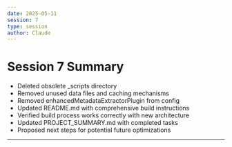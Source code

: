 ```yaml
---
date: 2025-05-11
session: 7
type: session
author: Claude
---
```


# Session 7 Summary

- Deleted obsolete _scripts directory
- Removed unused data files and caching mechanisms
- Removed enhancedMetadataExtractorPlugin from config
- Updated README.md with comprehensive build instructions
- Verified build process works correctly with new architecture
- Updated PROJECT_SUMMARY.md with completed tasks
- Proposed next steps for potential future optimizations

---